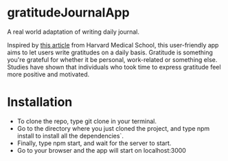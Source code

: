 # gratitudeJournalApp
A real world adaptation of writing daily journal.

Inspired by [this article](https://www.health.harvard.edu/healthbeat/giving-thanks-can-make-you-happier) from Harvard Medical School, this user-friendly app aims to let users write gratitudes on a daily basis. Gratitude is something you're grateful for whether it be personal, work-related or something else. Studies have shown that individuals who took time to express gratitude feel more positive and motivated.

# Installation
* To clone the repo, type git clone <URL> in your terminal.
* Go to the directory where you just cloned the project, and type npm install to install all the dependencies`.
* Finally, type npm start, and wait for the server to start.
* Go to your browser and the app will start on localhost:3000
